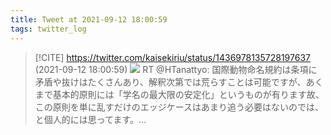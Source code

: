 ```yaml
---
title: Tweet at 2021-09-12 18:00:59
tags: twitter_log
---
```


> [!CITE] https://twitter.com/kaisekiriu/status/1436978135728197637 (2021-09-12 18:00:59)
> ![](https://twitter.com/kaisekiriu/status/1436978135728197637)
> RT @HTanattyo: 国際動物命名規約は条項に矛盾や抜けはたくさんあり、解釈次第では荒らすことは可能ですが、あくまで基本的原則には「学名の最大限の安定化」というものが有ります故、この原則を単に乱すだけのエッジケースはあまり追う必要はないのでは、と個人的には思ってます。…
